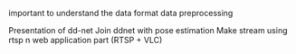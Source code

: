 
important to understand the data format
data preprocessing

Presentation of dd-net
Join ddnet with pose estimation
Make stream using rtsp n web application part (RTSP + VLC)



